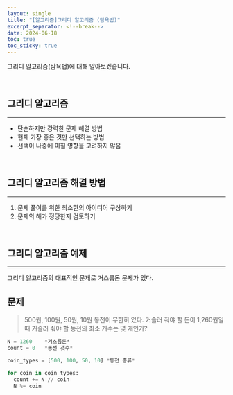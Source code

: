 ```yaml
---
layout: single
title: "[알고리즘]그리디 알고리즘 (탐욕법)"
excerpt_separator: <!--break-->
date: 2024-06-18
toc: true
toc_sticky: true
---
```


그리디 알고리즘(탐욕법)에 대해 알아보겠습니다.

<!--break-->

<br>

## 그리디 알고리즘

---

- 단순하지만 강력한 문제 해결 방법
- 현재 가장 좋은 것만 선택하는 방법
- 선택이 나중에 미칠 영향을 고려하지 않음

<br>

## 그리디 알고리즘 해결 방법

---

1. 문제 풀이를 위한 최소한의 아이디어 구상하기
2. 문제의 해가 정당한지 검토하기

<br>

## 그리디 알고리즘 예제

---

그리디 알고리즘의 대표적인 문제로 거스름돈 문제가 있다.

## 문제

> 500원, 100원, 50원, 10원 동전이 무한히 있다.
> 거슬러 줘야 할 돈이 1,260원일 때 거슬러 줘야 할 동전의 최소 개수는 몇 개인가?

```python
N = 1260    *거스름돈*
count = 0   *동전 갯수*

coin_types = [500, 100, 50, 10] *동전 종류*

for coin in coin_types:
  count += N // coin
  N %= coin
```
